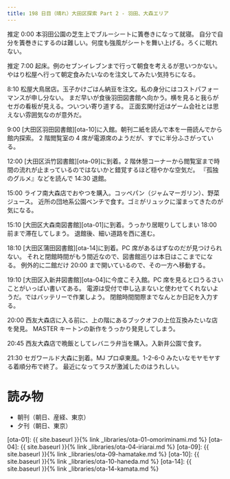 ```yaml
---
title: 198 日目（晴れ）大田区探索 Part 2 - 羽田、大森エリア
---
```


推定 0:00 本羽田公園の芝生上でブルーシートに簀巻きになって就寝。
自分で自分を簀巻きにするのは難しい。何度も強風がシートを舞い上げる。ろくに眠れない。

推定 7:00 起床。例のセブンイレブンまで行って朝食を考えるが思いつかない。
やはり松屋へ行って朝定食みたいなのを注文してみたい気持ちになる。

8:10 松屋大鳥居店。玉子かけごはん納豆を注文。私の身分にはコストパフォーマンスが申し分ない。
まだ早いが食後羽田図書館へ向かう。横を見ると我らがセガの看板が見える。ついつい寄り道する。
正面玄関付近はゲーム会社とは思えない雰囲気なのが意外だ。

9:00 [大田区羽田図書館][ota-10]に入館。朝刊二紙を読んで本を一冊読んでから館内探索。
2 階閲覧室の 4 席が電源席のようだが、すでに半分ふさがっている。

12:00 [大田区浜竹図書館][ota-09]に到着。2 階休憩コーナーから閲覧室まで時間の流れが止まっているのではないかと錯覚するほど穏やかな空気だ。
『孤独のグルメ』などを読んで 14:30 退館。

15:00 ライフ南大森店でおやつを購入。コッペパン（ジャムマーガリン）、野菜ジュース。
近所の団地系公園ベンチで食す。ゴミがリュックに溜まってきたのが気になる。

15:10 [大田区大森南図書館][ota-01]に到着。うっかり居眠りしてしまい 18:00 前まで滞在してしまう。
退館後、細い道路を西に進む。

18:10 [大田区蒲田図書館][ota-14]に到着。PC 席があるはずなのだが見つけられない。
それと閉館時間がもう間近なので、図書館巡りは本日はここまでになる。
例外的に二館だけ 20:00 まで開いているので、その一方へ移動する。

19:10 [大田区入新井図書館][ota-04]に今度こそ入館。PC 席を見ると口うるさいことがいっぱい書いてある。
電源は受付で申し込まないと使わせてくれないようだ。ではバッテリーで作業しよう。
閉館時間間際までなんとか日記を入力する。

20:00 西友大森店に入る前に、上の階にあるブックオフの上位互換みたいな店を発見。
MASTER キートンの新作をうっかり発見してしまう。

20:45 西友大森店で晩飯としてレバニラ弁当を購入。入新井公園で食す。

21:30 セガワールド大森に到着。MJ プロ卓東風。1-2-6-0 みたいなモヤモヤする着順分布で終了。
最近になってラスが激減したのはうれしい。

# 読み物

* 朝刊（朝日、産経、東京）
* 夕刊（朝日、東京）

[ota-01]: {{ site.baseurl }}{% link _libraries/ota-01-omoriminami.md %}
[ota-04]: {{ site.baseurl }}{% link _libraries/ota-04-iriarai.md %}
[ota-09]: {{ site.baseurl }}{% link _libraries/ota-09-hamatake.md %}
[ota-10]: {{ site.baseurl }}{% link _libraries/ota-10-haneda.md %}
[ota-14]: {{ site.baseurl }}{% link _libraries/ota-14-kamata.md %}
